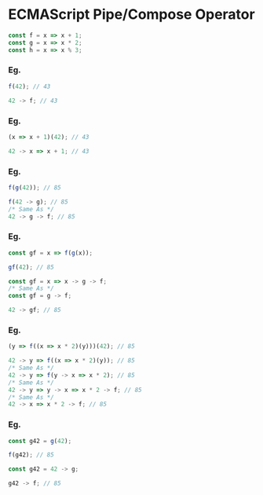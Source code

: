 ECMAScript Pipe/Compose Operator
================================

```javascript
const f = x => x + 1;
const g = x => x * 2;
const h = x => x % 3;
```

### Eg.

```javascript
f(42); // 43
```

```javascript
42 -> f; // 43
```

### Eg.

```javascript
(x => x + 1)(42); // 43
```

```javascript
42 -> x => x + 1; // 43
```

### Eg.

```javascript
f(g(42)); // 85
```

```javascript
f(42 -> g); // 85
/* Same As */
42 -> g -> f; // 85
```

### Eg.

```javascript
const gf = x => f(g(x));

gf(42); // 85
```

```javascript
const gf = x => x -> g -> f;
/* Same As */
const gf = g -> f;

42 -> gf; // 85
```

### Eg.

```javascript
(y => f((x => x * 2)(y)))(42); // 85
```

```javascript
42 -> y => f((x => x * 2)(y)); // 85
/* Same As */
42 -> y => f(y -> x => x * 2); // 85
/* Same As */
42 -> y => y -> x => x * 2 -> f; // 85
/* Same As */
42 -> x => x * 2 -> f; // 85
```

### Eg.

```javascript
const g42 = g(42);

f(g42); // 85
```

```javascript
const g42 = 42 -> g;

g42 -> f; // 85
```
